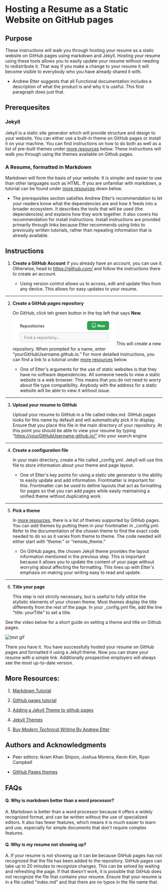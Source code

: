 

# Hosting a Resume as a Static Website on GitHub pages

## Purpose

These instructions will walk you through hosting your resume as a static website on GitHub pages using markdown and Jekyll. Hosting your resume using these tools allows you to easily update your resume without needing to redistribute it. That way if you make a change to your resume it will become visible to everybody who you have already shared it with.

- Andrew Etter suggests that all Functional documentation includes a description of what the product is and why it is useful. This first paragraph does just that.

## Prerequesites

### Jekyll

Jekyll is a static site generator which will provide structure and design to your website. You can either use a built-in theme on GitHub pages or install it on your machine. You can find instructions on how to do both as well as a list of pre-built themes under [more resources](#More-Resources) below. These instructions will walk you through using the themes available on Github pages.

### A Resume, formatted in Markdown

Markdown will form the basis of your website. It is simpler and easier to use than other languages such as HTML. If you are unfamiliar with markdown, a tutorial can be found under [more resources](#More-Resources) down below.

- The prerequisites section satisfies Andrew Etter’s recommendation to let your readers know what the dependencies are and how it feeds into a broader ecosystem. It describes the tools that will be used (the dependencies) and explains how they work together. It also covers his recommendation for install instructions. Install instructions are provided primarily through links because Etter recommends using links to previously written tutorials, rather than repeating information that is already available.

## Instructions
1. **Create a GitHub Account**
	If you already have an account, you can use it. Otherwise, head to https://github.com/ and follow the instructions there to create an account.
	
	- Using version control allows us to access, edit and update files from any device. This allows for easy updates to your resume. 
		
---

 2. **Create a GitHub pages repository**

	On GitHub, click teh green button in the top left that says **New**. ![new button](new.png) This will create a new repository. When prompted for a name, enter “yourGitHubUsername.github.io.” For more detailed instructions, you can find a link to a tutorial under [more resources](#More-Resources) below.

	- One of Etter's arguments for the use of static websites is that they have no software dependencies. All someone needs to view a static website is a web browser. This means that you do not need to worry about file type compatibility. Anybody with the address for a static website will be able to view it without issue.

		
---

3. **Upload your resume to GitHub**

	Upload your resume to GitHub in a file called index.md. GitHub pages looks for this name by default and will automatically pick it to display. Ensure that you place this file in the main directory of your repository. At this point you should be able to view your resume by typing “https://yourGitHubUsername.github.io/” into your search engine
		
---

4. **Create a configuration file**

	In your main directory, create a file called _config.yml. Jekyll will use this file to store information about your theme and page layout.

	- One of Etter's key points for using a static site generator is the ability to easily update and add information. Frontmatter is important for this. Frontmatter can be used to define layouts that act as formatting for pages so that you can add pages while easily maintaining a unified theme without duplicating work. 
---

5. **Pick a theme**

	In [more resources](#More-Resources), there is a list of themes supported by GitHub pages. You can add themes by putting them in your frontmatter in _config.yml. Refer to the documentation of the chosen theme to find the exact code needed to do so as it varies from theme to theme. The code needed will either start with “theme:” or “remote_theme.”

	- On GitHub pages, the chosen Jekyll theme provides the layout information mentioned in the previous step. This is important because it allows you to update the content of your page without worrying about affecting the formatting. This lines up with Etter's emphasis on making your writing easy to read and update.

---
6. **Title your page**

	This step is not strictly necessary, but is useful to fully utilize the stylistic elements of your chosen theme. Most themes display the title differently from the rest of the page. In your _config.yml file, add the line "title: yourTitle" to set a title.

See the video below for a short guide on setting a theme and title on Github pages. 

![test gif](demo.gif)

There you have it. You have successfully hosted your resume on GitHub pages and formatted it using a Jekyll theme. Now you can share your resume with a simple link. Additionally prospective employers will always see the most up-to-date version.
## More Resources:

1. [Markdown Tutorial](https://www.markdowntutorial.com/)



2. [GitHub pages tutorial](https://docs.github.com/en/pages/setting-up-a-github-pages-site-with-jekyll/about-github-pages-and-jekyll)


3. [Adding a Jekyll Theme to github pages](https://docs.github.com/en/pages/setting-up-a-github-pages-site-with-jekyll/adding-a-theme-to-your-github-pages-site-using-jekyll)

4. [Jekyll Themes](https://pages.github.com/themes/)
5. [Buy _Modern Technical Writing_ By Andrew Etter](amazon.ca/Modern-Technical-Writing-Introduction-Documentation-ebook/dp/B01A2QL9SS)

## Authors and Acknowledgments 

- Peer editors: Ikram Khan Shipon, Joshua Moreira, Kevin Kim, Ryan Campbell

- [GitHub Pages themes](https://github.com/pages-themes/slate)

## FAQs

#### Q. Why is markdown better than a word processor?
A. Markdown is better than a word processor because it offers a widely recognized format, and can be written without the use of specialized editors. It also has fewer features, which means it is much easier to learn and use, especially for simple documents that don't require complex features. 

#### Q.  Why is my resume not showing up?
A. If your resume is not showing up it can be because GitHub pages has not recognized that the file has been added to the repository. GitHub pages can take up to 20 minutes to recognize changes. This can be solved by waiting and refreshing the page. 
	If that doesn't work, it is possible that GitHub does not recognize the file that contains your resume. Ensure that your resume is in a file called "index.md" and that there are no typos in the file name that. 
